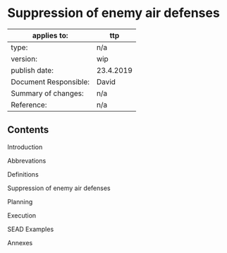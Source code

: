 # Suppression of enemy air defenses


applies to: | ttp
-------- | ---------
type: | n/a
version: | wip
publish date: | 23.4.2019
Document Responsible: | David
Summary of changes: | n/a
Reference: | n/a

## Contents
Introduction

Abbrevations

Definitions

Suppression of enemy air defenses

Planning

Execution

SEAD Examples

Annexes
